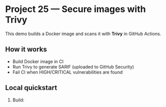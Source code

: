 # Project 25 — Secure images with Trivy

This demo builds a Docker image and scans it with **Trivy** in GitHub Actions.

## How it works
- Build Docker image in CI
- Run Trivy to generate SARIF (uploaded to GitHub Security)
- Fail CI when HIGH/CRITICAL vulnerabilities are found

## Local quickstart
1. Build:

